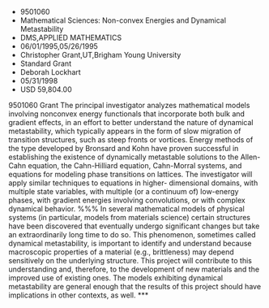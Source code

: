 
* 9501060
* Mathematical Sciences: Non-convex Energies and Dynamical Metastability
* DMS,APPLIED MATHEMATICS
* 06/01/1995,05/26/1995
* Christopher Grant,UT,Brigham Young University
* Standard Grant
* Deborah Lockhart
* 05/31/1998
* USD 59,804.00

9501060 Grant The principal investigator analyzes mathematical models involving
nonconvex energy functionals that incorporate both bulk and gradient effects, in
an effort to better understand the nature of dynamical metastability, which
typically appears in the form of slow migration of transition structures, such
as steep fronts or vortices. Energy methods of the type developed by Bronsard
and Kohn have proven successful in establishing the existence of dynamically
metastable solutions to the Allen-Cahn equation, the Cahn-Hilliard equation,
Cahn-Morral systems, and equations for modeling phase transitions on lattices.
The investigator will apply similar techniques to equations in higher-
dimensional domains, with multiple state variables, with multiple (or a
continuum of) low-energy phases, with gradient energies involving convolutions,
or with complex dynamical behavior. %%% In several mathematical models of
physical systems (in particular, models from materials science) certain
structures have been discovered that eventually undergo significant changes but
take an extraordinarily long time to do so. This phenomenon, sometimes called
dynamical metastability, is important to identify and understand because
macroscopic properties of a material (e.g., brittleness) may depend sensitively
on the underlying structure. This project will contribute to this understanding
and, therefore, to the development of new materials and the improved use of
existing ones. The models exhibiting dynamical metastability are general enough
that the results of this project should have implications in other contexts, as
well. ***
